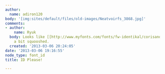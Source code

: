 ```yaml
---
author:
  name: adiron120
body: '[img:sites/default/files/old-images/Neatvoirfs_3868.jpg]'
comments:
- author:
    name: Ryuk
  body: Looks like [[http://www.myfonts.com/fonts/fw-identikal/corisande|Corisande]],
    a bit squooshed.
  created: '2013-03-06 20:24:05'
date: '2013-03-06 19:16:55'
node_type: font_id
title: ID Please!

---
```

